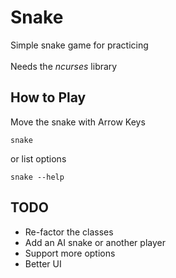 # Snake
  Simple snake game for practicing\
  \
  Needs the *ncurses* library

## How to Play
  Move the snake with Arrow Keys
```
snake 
```
or list options
```
snake --help
```

## TODO
- Re-factor the classes
- Add an AI snake or another player
- Support more options
- Better UI
